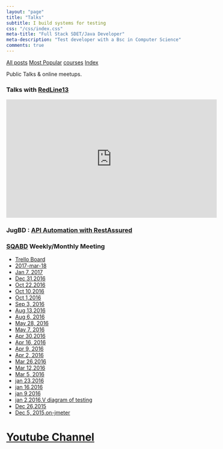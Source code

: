 ```yaml
---
layout: "page"
title: "Talks"
subtitle: I build systems for testing
css: "/css/index.css"
meta-title: "Full Stack SDET/Java Developer"
meta-description: "Test developer with a Bsc in Computer Science"
comments: true
---
```


<div class="list-filters">
    <a href="/" class="list-filter filter-selected">All posts</a>
    <a href="/popular" class="list-filter">Most Popular</a>
    <a href="/courses" class="list-filter">courses</a>
    <a href="/tags" class="list-filter">Index</a>
</div>

Public Talks & online meetups.

### Talks with [RedLine13](https://www.youtube.com/watch?v=jrThRCgII5k)


<iframe width="560" height="315" align="center" src="https://www.youtube-nocookie.com/embed/jrThRCgII5k?rel=0" frameborder="0" allow="autoplay; encrypted-media" allowfullscreen></iframe>


### JugBD : [API Automation with RestAssured](https://www.youtube.com/watch?v=gkz_EqlVtjY&list=PLLJB7JIS-EHYJqA4FbffdgPgPIr6N_kJ2)

### [SQABD](https://www.facebook.com/groups/sqabd/) Weekly/Monthly Meeting
- [Trello Board](https://trello.com/b/UTNTvLE7/topics-for-qas)
- [2017-mar-18](https://www.youtube.com/watch?v=91stNrawgSU)
- [Jan 7, 2017](https://www.youtube.com/watch?v=BIfSMtFEhzY)
- [Dec 31,2016](https://www.youtube.com/watch?v=FBWvAypAGLQ)
- [Oct 22,2016](https://www.youtube.com/watch?v=ktark8b3XIM)
- [Oct 10,2016](https://www.youtube.com/watch?v=GcxGWNQ2Aj4)
- [Oct 1,2016](https://www.youtube.com/watch?v=KTcaxhD5zSM)
- [Sep 3, 2016](https://www.youtube.com/watch?v=rE6WZ6beWeo)
- [Aug 13,2016](https://www.youtube.com/watch?v=vicxwAgzqbY)
- [Aug 6, 2016](https://www.youtube.com/watch?v=Bq52fNXwuvs)
- [May 28, 2016](https://www.youtube.com/watch?v=3_9LutCjCmQ)
- [May 7, 2016](https://www.youtube.com/watch?v=_lBaHw0dY1Y)
- [Apr 30,2016](https://www.youtube.com/watch?v=cFZj7uZcDas)
- [Apr 16, 2016](https://www.youtube.com/watch?v=cFZj7uZcDas)
- [Apr 9, 2016](https://www.youtube.com/watch?v=IVdVTNMqi44)
- [Apr 2, 2016](https://www.youtube.com/watch?v=MpheU4KrBjY)
- [Mar 26,2016](https://www.youtube.com/watch?v=tKcb1lmmhJo)
- [Mar 12,2016](https://www.youtube.com/watch?v=bxj2Gqia8qc)
- [Mar 5, 2016](https://www.youtube.com/watch?v=TMJlpIFBElE)
- [jan 23,2016](https://www.youtube.com/watch?v=3aODbOhjRqk)
- [jan 16,2016](https://www.youtube.com/watch?v=vHxwcPpCYUc)
- [jan 9,2016](https://www.youtube.com/watch?v=bWvMX-UHS24)
- [jan 2,2016,V diagram of testing](https://www.youtube.com/watch?v=JHDsfX1DR0M)
- [Dec 26,2015](https://www.youtube.com/watch?v=1psFr06cj3g)
- [Dec 5, 2015,on-jmeter](https://www.youtube.com/watch?v=oxoxIa_zgT0)

# [Youtube Channel](https://www.youtube.com/c/ShantonuSarker/videos)